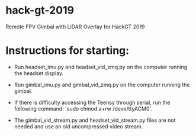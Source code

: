 # hack-gt-2019
Remote FPV Gimbal with LiDAR Overlay for HackGT 2019

# Instructions for starting:

* Run headset_imu.py and headset_vid_zmq.py on the computer running the headset display.

* Run gimbal_imu.py and gimbal_vid_zmq.py on the computer running the gimbal.

* If there is difficulty accessing the Teensy through serial, run the following command: 'sudo chmod a+rw /deve/ttyACM0'.

* The gimbal_vid_stream.py and headset_vid_stream.py files are not needed and use an old uncompressed video stream.
